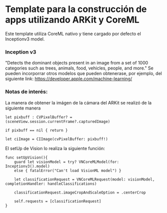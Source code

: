 #  Template para la construcción de apps utilizando ARKit y CoreML

Este template utiliza CoreML nativo y tiene cargado por defecto el Inceptionv3 model.


### Inception v3
"Detects the dominant objects present in an image from a set of 1000 categories such as trees, animals, food, vehicles, people, and more."
Se pueden incorporrar otros modelos que pueden obtenerase, por ejemplo, del siguiente link: https://developer.apple.com/machine-learning/

### Notas de interés:

La manera de obtener la imágen de la cámara del ARKit se realizó de la siguiente manera

```
let pixbuff : CVPixelBuffer? = (sceneView.session.currentFrame?.capturedImage)

if pixbuff == nil { return }

let ciImage = CIImage(cvPixelBuffer: pixbuff!)

```
El setUp de Vision lo realiza la siguiente función:

```
func setUpVision(){
    guard let visionModel = try? VNCoreMLModel(for: Inceptionv3().model)
    else { fatalError("Can't load VisionML model") }

    let classificationRequest = VNCoreMLRequest(model: visionModel, completionHandler: handleClassifications)

    classificationRequest.imageCropAndScaleOption = .centerCrop

    self.requests = [classificationRequest]
}
```
